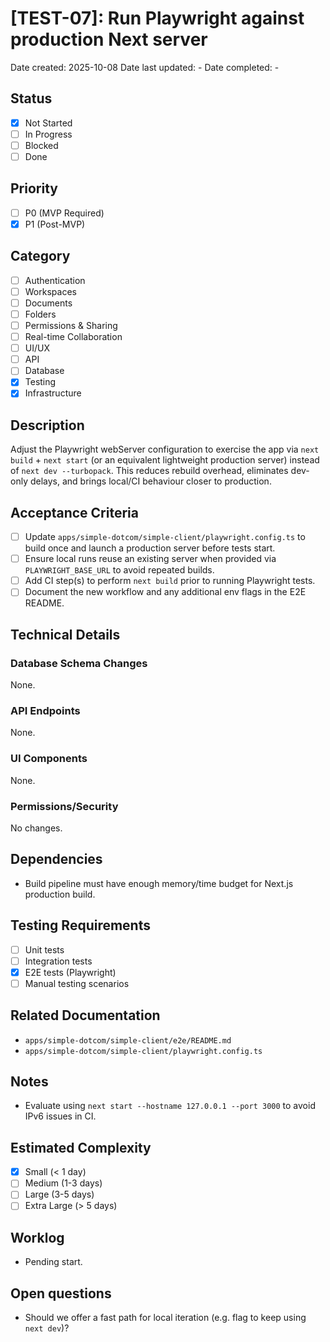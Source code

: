 # [TEST-07]: Run Playwright against production Next server

Date created: 2025-10-08
Date last updated: -
Date completed: -

## Status

- [x] Not Started
- [ ] In Progress
- [ ] Blocked
- [ ] Done

## Priority

- [ ] P0 (MVP Required)
- [x] P1 (Post-MVP)

## Category

- [ ] Authentication
- [ ] Workspaces
- [ ] Documents
- [ ] Folders
- [ ] Permissions & Sharing
- [ ] Real-time Collaboration
- [ ] UI/UX
- [ ] API
- [ ] Database
- [x] Testing
- [x] Infrastructure

## Description

Adjust the Playwright webServer configuration to exercise the app via `next build` + `next start` (or an equivalent lightweight production server) instead of `next dev --turbopack`. This reduces rebuild overhead, eliminates dev-only delays, and brings local/CI behaviour closer to production.

## Acceptance Criteria

- [ ] Update `apps/simple-dotcom/simple-client/playwright.config.ts` to build once and launch a production server before tests start.
- [ ] Ensure local runs reuse an existing server when provided via `PLAYWRIGHT_BASE_URL` to avoid repeated builds.
- [ ] Add CI step(s) to perform `next build` prior to running Playwright tests.
- [ ] Document the new workflow and any additional env flags in the E2E README.

## Technical Details

### Database Schema Changes

None.

### API Endpoints

None.

### UI Components

None.

### Permissions/Security

No changes.

## Dependencies

- Build pipeline must have enough memory/time budget for Next.js production build.

## Testing Requirements

- [ ] Unit tests
- [ ] Integration tests
- [x] E2E tests (Playwright)
- [ ] Manual testing scenarios

## Related Documentation

- `apps/simple-dotcom/simple-client/e2e/README.md`
- `apps/simple-dotcom/simple-client/playwright.config.ts`

## Notes

- Evaluate using `next start --hostname 127.0.0.1 --port 3000` to avoid IPv6 issues in CI.

## Estimated Complexity

- [x] Small (< 1 day)
- [ ] Medium (1-3 days)
- [ ] Large (3-5 days)
- [ ] Extra Large (> 5 days)

## Worklog

- Pending start.

## Open questions

- Should we offer a fast path for local iteration (e.g. flag to keep using `next dev`)?
